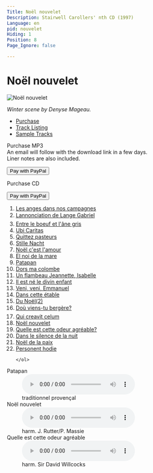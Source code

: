 ```yaml
---
Title: Noël nouvelet
Description: Stairwell Carollers' nth CD (1997)
Language: en
pid: nouvelet
Hiding: 1
Position: 8
Page_Ignore: false

---
```


<div markdown="1" class="jumbotron clearfix">

  # Noël nouvelet #

<img alt="Noël nouvelet" src="%base_url%/assets/NoelNouvelet-cover.jpg" class="cd-cover-image"></div>

*Winter scene by Denyse Mageau.*

<ul class="nav nav-tabs">
  <li class="active"><a data-toggle="tab" href="#purchase">Purchase</a></li>
  <li><a data-toggle="tab" href="#tracklisting">Track Listing</a></li>
  <li><a data-toggle="tab" href="#samples">Sample Tracks</a></li>
</ul>

<div class="tab-content">
  <div id="purchase" class="tab-pane active">
	<div class="row">
      <div class="col-xs-12 col-sm-8">
		<p>Purchase MP3
		  <br>An email will follow with the download link in a few days.<br>Liner notes are also included.</p>
      </div>
      <div class="col-xs-12 col-sm-4">
		<form target="paypal" action="https://www.paypal.com/cgi-bin/webscr" method="post">
		  <input type="hidden" name="cmd" value="_cart">
		  <input type="hidden" name="business" value="carollers@rogers.com">
		  <input type="hidden" name="lc" value="CA">
		  <input type="hidden" name="item_name" value="Noel nouvelet MP3">
		  <input type="hidden" name="item_number" value="SC05-08">
		  <input type="hidden" name="amount" value="10.00">
		  <input type="hidden" name="currency_code" value="CAD">
		  <input type="hidden" name="button_subtype" value="products">
		  <input type="hidden" name="no_note" value="1">
		  <input type="hidden" name="no_shipping" value="2">
		  <input type="hidden" name="rm" value="1">
		  <input type="hidden" name="return" value="%base_url%">
		  <input type="hidden" name="shipping" value="0.00">
		  <input type="hidden" name="add" value="1">
		  <input type="hidden" name="bn" value="PP-ShopCartBF:PURCHASEMP3.png:NonHosted">
		  <button class="btn btn-primary" type="submit" >Pay with PayPal</button>
		</form>
      </div>
	</div>
	<div class="row">
      <div class="col-xs-12 col-sm-8">
		<p>Purchase CD</p>
      </div>
      <div class="col-xs-12 col-sm-4">
		<form target="paypal" action="https://www.paypal.com/cgi-bin/webscr" method="post">
		  <input type="hidden" name="add" value="1">
		  <input type="hidden" name="cmd" value="_cart">
		  <input type="hidden" name="business" value="carollers@rogers.com">
		  <input type="hidden" name="item_name" value="Noel nouvelet">
		  <input type="hidden" name="item_number" value="SC05-08">
		  <input type="hidden" name="amount" value="15.00">
		  <input type="hidden" name="no_shipping" value="2">
		  <input type="hidden" name="return" value="%base_url%">
		  <input type="hidden" name="cancel_return" value="%base_url%">
		  <input type="hidden" name="currency_code" value="CAD">
		  <input type="hidden" name="bn" value="PP-ShopCartBF">
		  <button class="btn btn-primary" type="submit" >Pay with PayPal</button>
		</form>
      </div>
	</div>

  </div>		
  <div id="tracklisting" class="tab-pane">
	<ol>
<li><a href="%base_url%/CDs/noel-nouvelet-lyrics#1">Les anges dans nos campagnes</a></li>
<li><a href="%base_url%/CDs/noel-nouvelet-lyrics#2">Lannonciation de Lange Gabriel</a></li>
<li><a href="%base_url%/CDs/noel-nouvelet-lyrics#3">Entre le boeuf et l'âne gris</a></li>
<li><a href="%base_url%/CDs/noel-nouvelet-lyrics#4">Ubi Caritas</a></li>
<li><a href="%base_url%/CDs/noel-nouvelet-lyrics#5">Quittez pasteurs</a></li>
<li><a href="%base_url%/CDs/noel-nouvelet-lyrics#6"> Stille Nacht</a></li>
<li><a href="%base_url%/CDs/noel-nouvelet-lyrics#7">Noël c'est l'amour</a></li>
<li><a href="%base_url%/CDs/noel-nouvelet-lyrics#8">El noi de la mare</a></li>
<li><a href="%base_url%/CDs/noel-nouvelet-lyrics#9">Patapan</a></li>
<li><a href="%base_url%/CDs/noel-nouvelet-lyrics#10">Dors ma colombe</a></li>
<li><a href="%base_url%/CDs/noel-nouvelet-lyrics#11">Un flambeau Jeannette, Isabelle</a></li>
<li><a href="%base_url%/CDs/noel-nouvelet-lyrics#12">Il est né le divin enfant</a></li>
<li><a href="%base_url%/CDs/noel-nouvelet-lyrics#13">Veni, veni, Emmanuel</a></li>
<li><a href="%base_url%/CDs/noel-nouvelet-lyrics#14">Dans cette étable</a></li>
<li><a href="%base_url%/CDs/noel-nouvelet-lyrics#15">Du Noël(2)</a></li>
<li><a href="%base_url%/CDs/noel-nouvelet-lyrics#16">Doù viens-tu bergère?</a></li>
<li><a href="%base_url%/CDs/noel-nouvelet-lyrics#17">Qui creavit celum</a></li>
<li><a href="%base_url%/CDs/noel-nouvelet-lyrics#18">Noël nouvelet</a></li>
<li><a href="%base_url%/CDs/noel-nouvelet-lyrics#19">Quelle est cette odeur agréable?</a></li>
<li><a href="%base_url%/CDs/noel-nouvelet-lyrics#20">Dans le silence de la nuit</a></li>
<li><a href="%base_url%/CDs/noel-nouvelet-lyrics#21">Noël de la paix</a></li>
<li><a href="%base_url%/CDs/noel-nouvelet-lyrics#22">Personent hodie</a></li>

	</ol>
  </div>

  <div id="samples" class="tab-pane">
	<dl>
	  <dt>Patapan</dt>
	  <dd><audio controls name="Patapan" style="max-width: 100%; max-height: 100%;">
		  <source src="%base_url%/assets/Patapan.mp3" type="audio/mpeg">
	  </audio></dd>
	  <dd>traditionnel provençal</dd>
	  <dt>Noël nouvelet</dt>
	  <dd><audio controls name="Noël nouvelet" style="max-width: 100%; max-height: 100%;">
		  <source src="%base_url%/assets/Noel%20nouvelet.mp3" type="audio/mpeg">
	  </audio></dd>
	  <dd>harm. J. Rutter/P. Massie</dd>
	  <dt>Quelle est cette odeur agréable</dt>
	  <dd><audio controls name="Quelle est cette odeur agréable" style="max-width: 100%; max-height: 100%;">
		  <source src="%base_url%/assets/Quelle%20est.mp3" type="audio/mpeg">
	  </audio></dd>
	  <dd>harm. Sir David Willcocks</dd>
	</dl>
  </div>

